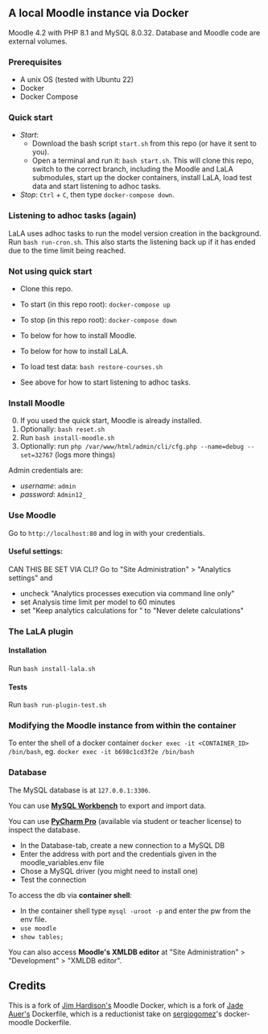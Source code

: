 ## A local Moodle instance via Docker

Moodle 4.2 with PHP 8.1 and MySQL 8.0.32. Database and Moodle code are external volumes.

### Prerequisites
* A unix OS (tested with Ubuntu 22)
* Docker
* Docker Compose

### Quick start
* *Start*: 
  * Download the bash script `start.sh` from this repo (or have it sent to you). 
  * Open a terminal and run it: `bash start.sh`. This will clone this repo, switch to the correct branch, including the Moodle and LaLA submodules, start up the docker containers, install LaLA, load test data and start listening to adhoc tasks. 
* *Stop*: `Ctrl` + `C`, then type `docker-compose down`.

### Listening to adhoc tasks (again)
LaLA uses adhoc tasks to run the model version creation in the background. Run `bash run-cron.sh`. This also starts the listening back up if it has ended due to the time limit being reached.

### Not using quick start
* Clone this repo.

* To start (in this repo root): `docker-compose up`
* To stop (in this repo root): `docker-compose down`

* To below for how to install Moodle.
* To below for how to install LaLA.
* To load test data: `bash restore-courses.sh`

* See above for how to start listening to adhoc tasks.

### Install Moodle
0. If you used the quick start, Moodle is already installed.
1. Optionally: `bash reset.sh`
2. Run `bash install-moodle.sh`
3. Optionally: run `php /var/www/html/admin/cli/cfg.php --name=debug --set=32767` (logs more things)

Admin credentials are:
* *username*: `admin`
* *password*: `Admin12_`

### Use Moodle
Go to `http://localhost:80` and log in with your credentials.

#### Useful settings:
CAN THIS BE SET VIA CLI?
Go to "Site Administration" > "Analytics settings" and 
 * uncheck "Analytics processes execution via command line only"
 * set Analysis time limit per model to 60 minutes
 * set "Keep analytics calculations for " to "Never delete calculations"

### The LaLA plugin
#### Installation
Run `bash install-lala.sh`

#### Tests
Run `bash run-plugin-test.sh`

### Modifying the Moodle instance from within the container
To enter the shell of a docker container
`docker exec -it <CONTAINER_ID> /bin/bash`, eg. `docker exec -it b698c1cd3f2e /bin/bash`


### Database 
The MySQL database is at `127.0.0.1:3306`.

You can use **[MySQL Workbench](https://www.mysql.com/products/workbench/)** to export and import data.

You can use **[PyCharm Pro](https://www.jetbrains.com/help/pycharm/mysql.html)** (available via student or teacher license) to inspect the database. 
* In the Database-tab, create a new connection to a MySQL DB
* Enter the address with port and the credentials given in the moodle_variables.env file
* Chose a MySQL driver (you might need to install one)
* Test the connection

To access the db via **container shell**: 
* In the container shell type `mysql -uroot -p` and enter the pw from the env file.
* `use moodle`
* `show tables;`

You can also access **Moodle's XMLDB editor** at "Site Administration" > "Development" > "XMLDB editor".

## Credits
This is a fork of [Jim Hardison's](https://github.com/jmhardison/docker-moodle/pkgs/container/docker-moodle) Moodle Docker, which is a fork of [Jade Auer's](https://github.com/jda/docker-moodle) Dockerfile, which is a reductionist take on [sergiogomez](https://github.com/sergiogomez/)'s docker-moodle Dockerfile.

